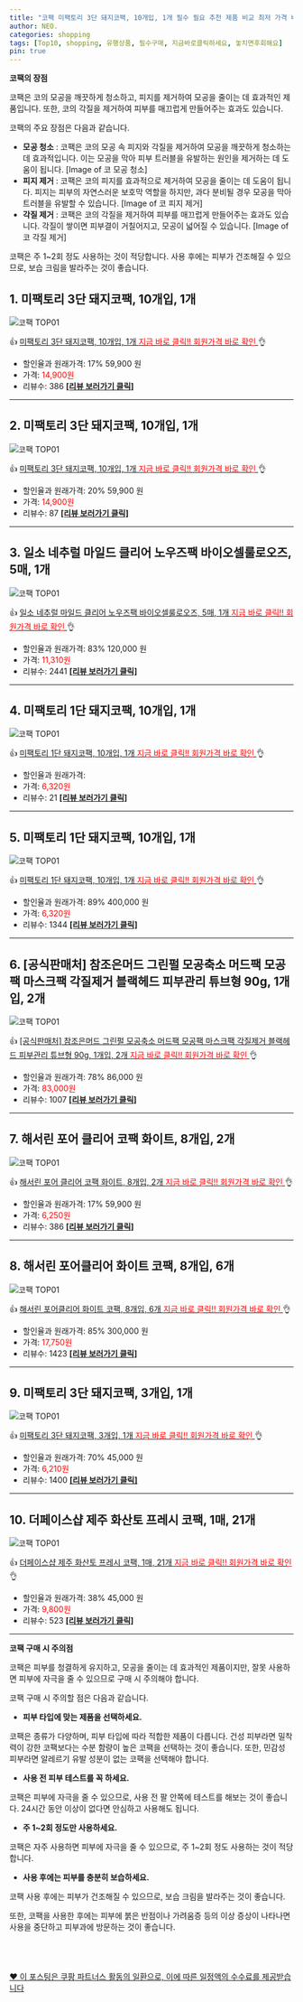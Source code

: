 ```yaml
---
title: "코팩 미팩토리 3단 돼지코팩, 10개입, 1개 필수 필요 추천 제품 비교 최저 가격 비교 장점 구매 후기 구매평"
author: NEO.
categories: shopping
tags: [Top10, shopping, 유행상품, 필수구매, 지금바로클릭하세요, 놓치면후회해요]
pin: true
---
```

**코팩의 장점**

코팩은 코의 모공을 깨끗하게 청소하고, 피지를 제거하여 모공을 줄이는 데 효과적인 제품입니다. 또한, 코의 각질을 제거하여 피부를 매끄럽게 만들어주는 효과도 있습니다. 

코팩의 주요 장점은 다음과 같습니다.

* **모공 청소** : 코팩은 코의 모공 속 피지와 각질을 제거하여 모공을 깨끗하게 청소하는 데 효과적입니다. 이는 모공을 막아 피부 트러블을 유발하는 원인을 제거하는 데 도움이 됩니다. 
[Image of 코 모공 청소]
* **피지 제거** : 코팩은 코의 피지를 효과적으로 제거하여 모공을 줄이는 데 도움이 됩니다. 피지는 피부의 자연스러운 보호막 역할을 하지만, 과다 분비될 경우 모공을 막아 트러블을 유발할 수 있습니다. 
[Image of 코 피지 제거]
* **각질 제거** : 코팩은 코의 각질을 제거하여 피부를 매끄럽게 만들어주는 효과도 있습니다. 각질이 쌓이면 피부결이 거칠어지고, 모공이 넓어질 수 있습니다. 
[Image of 코 각질 제거]

코팩은 주 1~2회 정도 사용하는 것이 적당합니다. 사용 후에는 피부가 건조해질 수 있으므로, 보습 크림을 발라주는 것이 좋습니다.

   

## 1. 미팩토리 3단 돼지코팩, 10개입, 1개

![코팩 TOP01](https://thumbnail10.coupangcdn.com/thumbnails/remote/490x490ex/image/retail/images/2887365518014855-60fb7a80-2412-4578-b55d-27ae09650d83.jpg)


👍 [미팩토리 3단 돼지코팩, 10개입, 1개 <font color=red> 지금 바로 클릭!! 회원가격 바로 확인 </font> ](https://link.coupang.com/re/AFFSDP?lptag=AF3617701&subid=GithubCoopas&pageKey=25470019&traceid=V0-153&itemId=99077225&vendorItemId=70078847241) 👌 


- 할인율과 원래가격: 17%  59,900   원
- 가격: <span style='color:red'>14,900원</span>
- 리뷰수: 386  [**[리뷰 보러가기 클릭]**](https://link.coupang.com/re/AFFSDP?lptag=AF3617701&subid=GithubCoopas&pageKey=25470019&traceid=V0-153&itemId=99077225&vendorItemId=70078847241)

---


   

## 2. 미팩토리 3단 돼지코팩, 10개입, 1개

![코팩 TOP01](https://thumbnail10.coupangcdn.com/thumbnails/remote/490x490ex/image/retail/images/2887365518014855-60fb7a80-2412-4578-b55d-27ae09650d83.jpg)


👍 [미팩토리 3단 돼지코팩, 10개입, 1개 <font color=red> 지금 바로 클릭!! 회원가격 바로 확인 </font> ](https://link.coupang.com/re/AFFSDP?lptag=AF3617701&subid=GithubCoopas&pageKey=25470019&traceid=V0-153&itemId=99077225&vendorItemId=70078847241) 👌 


- 할인율과 원래가격: 20%  59,900   원
- 가격: <span style='color:red'>14,900원</span>
- 리뷰수: 87  [**[리뷰 보러가기 클릭]**](https://link.coupang.com/re/AFFSDP?lptag=AF3617701&subid=GithubCoopas&pageKey=25470019&traceid=V0-153&itemId=99077225&vendorItemId=70078847241)

---


   

## 3. 일소 네추럴 마일드 클리어 노우즈팩 바이오셀룰로오즈, 5매, 1개

![코팩 TOP01](https://thumbnail6.coupangcdn.com/thumbnails/remote/490x490ex/image/retail/images/4353704422309035-a5220e5b-c4bd-4028-908a-b7562d897d00.jpg)


👍 [일소 네추럴 마일드 클리어 노우즈팩 바이오셀룰로오즈, 5매, 1개 <font color=red> 지금 바로 클릭!! 회원가격 바로 확인 </font> ](https://link.coupang.com/re/AFFSDP?lptag=AF3617701&subid=GithubCoopas&pageKey=7235190312&traceid=V0-153&itemId=18369319480&vendorItemId=73929001718) 👌 


- 할인율과 원래가격: 83%  120,000   원
- 가격: <span style='color:red'>11,310원</span>
- 리뷰수: 2441  [**[리뷰 보러가기 클릭]**](https://link.coupang.com/re/AFFSDP?lptag=AF3617701&subid=GithubCoopas&pageKey=7235190312&traceid=V0-153&itemId=18369319480&vendorItemId=73929001718)

---


   

## 4. 미팩토리 1단 돼지코팩, 10개입, 1개

![코팩 TOP01](https://thumbnail10.coupangcdn.com/thumbnails/remote/490x490ex/image/retail/images/3810222069198829-f5c54333-652e-4388-a08c-70860857ff0e.jpg)


👍 [미팩토리 1단 돼지코팩, 10개입, 1개 <font color=red> 지금 바로 클릭!! 회원가격 바로 확인 </font> ](https://link.coupang.com/re/AFFSDP?lptag=AF3617701&subid=GithubCoopas&pageKey=18756298&traceid=V0-153&itemId=75326713&vendorItemId=3125488109) 👌 


- 할인율과 원래가격: 
- 가격: <span style='color:red'>6,320원</span>
- 리뷰수: 21  [**[리뷰 보러가기 클릭]**](https://link.coupang.com/re/AFFSDP?lptag=AF3617701&subid=GithubCoopas&pageKey=18756298&traceid=V0-153&itemId=75326713&vendorItemId=3125488109)

---


   

## 5. 미팩토리 1단 돼지코팩, 10개입, 1개

![코팩 TOP01](https://thumbnail10.coupangcdn.com/thumbnails/remote/490x490ex/image/retail/images/3810222069198829-f5c54333-652e-4388-a08c-70860857ff0e.jpg)


👍 [미팩토리 1단 돼지코팩, 10개입, 1개 <font color=red> 지금 바로 클릭!! 회원가격 바로 확인 </font> ](https://link.coupang.com/re/AFFSDP?lptag=AF3617701&subid=GithubCoopas&pageKey=18756298&traceid=V0-153&itemId=75326713&vendorItemId=3125488109) 👌 


- 할인율과 원래가격: 89%  400,000   원
- 가격: <span style='color:red'>6,320원</span>
- 리뷰수: 1344  [**[리뷰 보러가기 클릭]**](https://link.coupang.com/re/AFFSDP?lptag=AF3617701&subid=GithubCoopas&pageKey=18756298&traceid=V0-153&itemId=75326713&vendorItemId=3125488109)

---


   

## 6. [공식판매처] 참조은머드 그린펄 모공축소 머드팩 모공팩 마스크팩 각질제거 블랙헤드 피부관리 튜브형 90g, 1개입, 2개

![코팩 TOP01](https://thumbnail7.coupangcdn.com/thumbnails/remote/490x490ex/image/vendor_inventory/ae78/e201596f71ba40c7fab9bfc0a4326ce7fa0a94665a64664a012d42a2662a.jpg)


👍 [[공식판매처] 참조은머드 그린펄 모공축소 머드팩 모공팩 마스크팩 각질제거 블랙헤드 피부관리 튜브형 90g, 1개입, 2개 <font color=red> 지금 바로 클릭!! 회원가격 바로 확인 </font> ](https://link.coupang.com/re/AFFSDP?lptag=AF3617701&subid=GithubCoopas&pageKey=7183314720&traceid=V0-153&itemId=18119415555&vendorItemId=70005219431) 👌 


- 할인율과 원래가격: 78%  86,000   원
- 가격: <span style='color:red'>83,000원</span>
- 리뷰수: 1007  [**[리뷰 보러가기 클릭]**](https://link.coupang.com/re/AFFSDP?lptag=AF3617701&subid=GithubCoopas&pageKey=7183314720&traceid=V0-153&itemId=18119415555&vendorItemId=70005219431)

---


   

## 7. 해서린 포어 클리어 코팩 화이트, 8개입, 2개

![코팩 TOP01](https://thumbnail9.coupangcdn.com/thumbnails/remote/490x490ex/image/retail/images/7213719571960191-21845954-4eba-4592-96cf-cb4ecb89fb14.jpg)


👍 [해서린 포어 클리어 코팩 화이트, 8개입, 2개 <font color=red> 지금 바로 클릭!! 회원가격 바로 확인 </font> ](https://link.coupang.com/re/AFFSDP?lptag=AF3617701&subid=GithubCoopas&pageKey=136130963&traceid=V0-153&itemId=399087988&vendorItemId=3972361610) 👌 


- 할인율과 원래가격: 17%  59,900   원
- 가격: <span style='color:red'>6,250원</span>
- 리뷰수: 386  [**[리뷰 보러가기 클릭]**](https://link.coupang.com/re/AFFSDP?lptag=AF3617701&subid=GithubCoopas&pageKey=136130963&traceid=V0-153&itemId=399087988&vendorItemId=3972361610)

---


   

## 8. 해서린 포어클리어 화이트 코팩, 8개입, 6개

![코팩 TOP01](https://thumbnail9.coupangcdn.com/thumbnails/remote/490x490ex/image/rs_quotation_api/eou2vxvd/9aa1a509d00d46a08bcd96f6c37a1e9c.jpg)


👍 [해서린 포어클리어 화이트 코팩, 8개입, 6개 <font color=red> 지금 바로 클릭!! 회원가격 바로 확인 </font> ](https://link.coupang.com/re/AFFSDP?lptag=AF3617701&subid=GithubCoopas&pageKey=136130963&traceid=V0-153&itemId=6608073353&vendorItemId=74791363555) 👌 


- 할인율과 원래가격: 85%  300,000   원
- 가격: <span style='color:red'>17,750원</span>
- 리뷰수: 1423  [**[리뷰 보러가기 클릭]**](https://link.coupang.com/re/AFFSDP?lptag=AF3617701&subid=GithubCoopas&pageKey=136130963&traceid=V0-153&itemId=6608073353&vendorItemId=74791363555)

---


   

## 9. 미팩토리 3단 돼지코팩, 3개입, 1개

![코팩 TOP01](https://thumbnail6.coupangcdn.com/thumbnails/remote/490x490ex/image/retail/images/345439593557816-3a4ce323-a717-44b7-aebe-4f70acfd6317.jpg)


👍 [미팩토리 3단 돼지코팩, 3개입, 1개 <font color=red> 지금 바로 클릭!! 회원가격 바로 확인 </font> ](https://link.coupang.com/re/AFFSDP?lptag=AF3617701&subid=GithubCoopas&pageKey=25470019&traceid=V0-153&itemId=931146193&vendorItemId=4988305164) 👌 


- 할인율과 원래가격: 70%  45,000   원
- 가격: <span style='color:red'>6,210원</span>
- 리뷰수: 1400  [**[리뷰 보러가기 클릭]**](https://link.coupang.com/re/AFFSDP?lptag=AF3617701&subid=GithubCoopas&pageKey=25470019&traceid=V0-153&itemId=931146193&vendorItemId=4988305164)

---


   

## 10. 더페이스샵 제주 화산토 프레시 코팩, 1매, 21개

![코팩 TOP01](https://thumbnail10.coupangcdn.com/thumbnails/remote/490x490ex/image/vendor_inventory/7b6e/af1316360fa48c071840114b001eccf32f6dab057d8e15e7c60ac44af0cf.jpg)


👍 [더페이스샵 제주 화산토 프레시 코팩, 1매, 21개 <font color=red> 지금 바로 클릭!! 회원가격 바로 확인 </font> ](https://link.coupang.com/re/AFFSDP?lptag=AF3617701&subid=GithubCoopas&pageKey=221403773&traceid=V0-153&itemId=691393926&vendorItemId=4771407634) 👌 


- 할인율과 원래가격: 38%  45,000   원
- 가격: <span style='color:red'>9,800원</span>
- 리뷰수: 523  [**[리뷰 보러가기 클릭]**](https://link.coupang.com/re/AFFSDP?lptag=AF3617701&subid=GithubCoopas&pageKey=221403773&traceid=V0-153&itemId=691393926&vendorItemId=4771407634)

---
**코팩 구매 시 주의점**

코팩은 피부를 청결하게 유지하고, 모공을 줄이는 데 효과적인 제품이지만, 잘못 사용하면 피부에 자극을 줄 수 있으므로 구매 시 주의해야 합니다.

코팩 구매 시 주의할 점은 다음과 같습니다.

* **피부 타입에 맞는 제품을 선택하세요.**

코팩은 종류가 다양하며, 피부 타입에 따라 적합한 제품이 다릅니다. 건성 피부라면 밀착력이 강한 코팩보다는 수분 함량이 높은 코팩을 선택하는 것이 좋습니다. 또한, 민감성 피부라면 알레르기 유발 성분이 없는 코팩을 선택해야 합니다.

* **사용 전 피부 테스트를 꼭 하세요.**

코팩은 피부에 자극을 줄 수 있으므로, 사용 전 팔 안쪽에 테스트를 해보는 것이 좋습니다. 24시간 동안 이상이 없다면 안심하고 사용해도 됩니다.

* **주 1~2회 정도만 사용하세요.**

코팩은 자주 사용하면 피부에 자극을 줄 수 있으므로, 주 1~2회 정도 사용하는 것이 적당합니다.

* **사용 후에는 피부를 충분히 보습하세요.**

코팩 사용 후에는 피부가 건조해질 수 있으므로, 보습 크림을 발라주는 것이 좋습니다.

또한, 코팩을 사용한 후에는 피부에 붉은 반점이나 가려움증 등의 이상 증상이 나타나면 사용을 중단하고 피부과에 방문하는 것이 좋습니다.<br><br><br><br><br> [ ❤  이 포스팅은 쿠팡 파트너스 활동의 일환으로, 이에 따른 일정액의 수수료를 제공받습니다](https://link.coupang.com/a/bcEFyh)